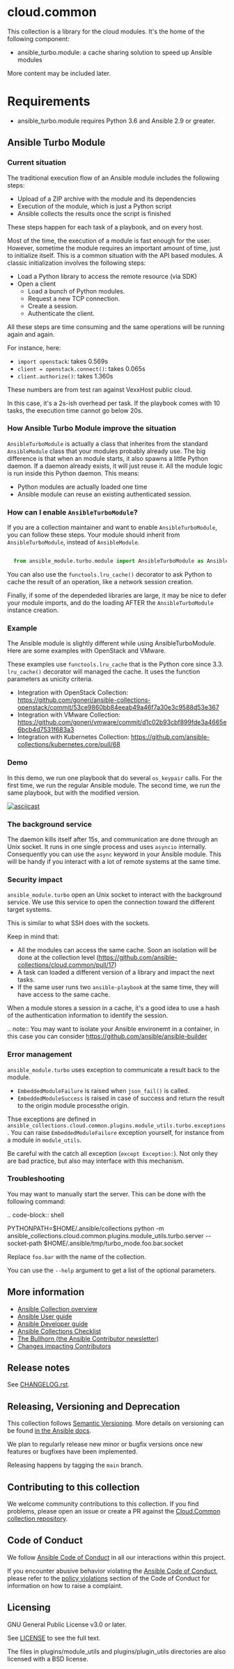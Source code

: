 # cloud.common

This collection is a library for the cloud modules. It's the home of the following component:

- ansible_turbo.module: a cache sharing solution to speed up Ansible modules

More content may be included later.

# Requirements

- ansible_turbo.module requires Python 3.6 and Ansible 2.9 or greater.

## Ansible Turbo Module

### Current situation

The traditional execution flow of an Ansible module includes
the following steps:

- Upload of a ZIP archive with the module and its dependencies
- Execution of the module, which is just a Python script
- Ansible collects the results once the script is finished

These steps happen for each task of a playbook, and on every host.

Most of the time, the execution of a module is fast enough for
the user. However, sometime the module requires an important
amount of time, just to initialize itself. This is a common
situation with the API based modules. A classic initialization
involves the following steps:

- Load a Python library to access the remote resource (via SDK)
- Open a client
    - Load a bunch of Python modules.
    - Request a new TCP connection.
    - Create a session.
    - Authenticate the client.

All these steps are time consuming and the same operations
will be running again and again.

For instance, here:

- `import openstack`: takes 0.569s
- `client = openstack.connect()`: takes 0.065s
- `client.authorize()`: takes 1.360s

These numbers are from test ran against VexxHost public cloud.

In this case, it's a 2s-ish overhead per task. If the playbook
comes with 10 tasks, the execution time cannot go below 20s.

### How Ansible Turbo Module improve the situation

`AnsibleTurboModule` is actually a class that inherites from
the standard `AnsibleModule` class that your modules probably
already use.
The big difference is that when an module starts, it also spawns
a little Python daemon. If a daemon already exists, it will just
reuse it.
All the module logic is run inside this Python daemon. This means:

- Python modules are actually loaded one time
- Ansible module can reuse an existing authenticated session.

### How can I enable `AnsibleTurboModule`?

If you are a collection maintainer and want to enable `AnsibleTurboModule`, you can
follow these steps.
Your module should inherit from `AnsibleTurboModule`, instead of `AnsibleModule`.

```python

  from ansible_module.turbo.module import AnsibleTurboModule as AnsibleModule

```

You can also use the `functools.lru_cache()` decorator to ask Python to cache
the result of an operation, like a network session creation.

Finally, if some of the dependeded libraries are large, it may be nice
to defer your module imports, and do the loading AFTER the
`AnsibleTurboModule` instance creation.

### Example

The Ansible module is slightly different while using AnsibleTurboModule.
Here are some examples with OpenStack and VMware.

These examples use `functools.lru_cache` that is the Python core since 3.3.
`lru_cache()` decorator will managed the cache. It uses the function parameters
as unicity criteria.

- Integration with OpenStack Collection: https://github.com/goneri/ansible-collections-openstack/commit/53ce9860bb84eeab49a46f7a30e3c9588d53e367
- Integration with VMware Collection: https://github.com/goneri/vmware/commit/d1c02b93cbf899fde3a4665e6bcb4d7531f683a3
- Integration with Kubernetes Collection: https://github.com/ansible-collections/kubernetes.core/pull/68

### Demo

In this demo, we run one playbook that do several `os_keypair`
calls. For the first time, we run the regular Ansible module.
The second time, we run the same playbook, but with the modified
version.


[![asciicast](https://asciinema.org/a/329481.png)](https://asciinema.org/a/329481)


### The background service

The daemon kills itself after 15s, and communication are done
through an Unix socket.
It runs in one single process and uses `asyncio` internally.
Consequently you can use the `async` keyword in your Ansible module.
This will be handy if you interact with a lot of remote systems
at the same time.

### Security impact

`ansible_module.turbo` open an Unix socket to interact with the background service.
We use this service to open the connection toward the different target systems.

This is similar to what SSH does with the sockets.

Keep in mind that:

- All the modules can access the same cache. Soon an isolation will be done at the collection level (https://github.com/ansible-collections/cloud.common/pull/17)
- A task can loaded a different version of a library and impact the next tasks.
- If the same user runs two `ansible-playbook` at the same time, they will have access to the same cache.

When a module stores a session in a cache, it's a good idea to use a hash of the authentication information to identify the session.

.. note:: You may want to isolate your Ansible environemt in a container, in this case you can consider https://github.com/ansible/ansible-builder

### Error management

`ansible_module.turbo` uses exception to communicate a result back to the module.

- `EmbeddedModuleFailure` is raised when `json_fail()` is called.
- `EmbeddedModuleSuccess` is raised in case of success and return the result to the origin module processthe origin.

Thse exceptions are defined in `ansible_collections.cloud.common.plugins.module_utils.turbo.exceptions`.
You can raise `EmbeddedModuleFailure` exception yourself, for instance from a module in `module_utils`.

Be careful with the catch all exception (`except Exception:`). Not only they are bad practice, but also may interface with this mechanism.

### Troubleshooting

You may want to manually start the server. This can be done with the following command:

.. code-block:: shell

  PYTHONPATH=$HOME/.ansible/collections python -m ansible_collections.cloud.common.plugins.module_utils.turbo.server --socket-path $HOME/.ansible/tmp/turbo_mode.foo.bar.socket

Replace `foo.bar` with the name of the collection.

You can use the `--help` argument to get a list of the optional parameters.


## More information

<!-- List out where the user can find additional information, such as working group meeting times, slack/IRC channels, or documentation for the product this collection automates. At a minimum, link to: -->

- [Ansible Collection overview](https://github.com/ansible-collections/overview)
- [Ansible User guide](https://docs.ansible.com/ansible/latest/user_guide/index.html)
- [Ansible Developer guide](https://docs.ansible.com/ansible/latest/dev_guide/index.html)
- [Ansible Collections Checklist](https://github.com/ansible-collections/overview/blob/master/collection_requirements.rst)
- [The Bullhorn (the Ansible Contributor newsletter)](https://us19.campaign-archive.com/home/?u=56d874e027110e35dea0e03c1&id=d6635f5420)
- [Changes impacting Contributors](https://github.com/ansible-collections/overview/issues/45)


## Release notes

See [CHANGELOG.rst](https://github.com/ansible-collections/cloud.common/blob/main/CHANGELOG.rst).

## Releasing, Versioning and Deprecation

This collection follows [Semantic Versioning](https://semver.org/). More details on versioning can be found [in the Ansible docs](https://docs.ansible.com/ansible/latest/dev_guide/developing_collections.html#collection-versions).

We plan to regularly release new minor or bugfix versions once new features or bugfixes have been implemented.

Releasing happens by tagging the `main` branch.

## Contributing to this collection

We welcome community contributions to this collection. If you find problems, please open an issue or create a PR against the [Cloud.Common collection repository](https://github.com/ansible-collections/cloud.common).

## Code of Conduct

We follow [Ansible Code of Conduct](https://docs.ansible.com/ansible/latest/community/code_of_conduct.html) in all our interactions within this project.

If you encounter abusive behavior violating the [Ansible Code of Conduct](https://docs.ansible.com/ansible/latest/community/code_of_conduct.html), please refer to the [policy violations](https://docs.ansible.com/ansible/latest/community/code_of_conduct.html#policy-violations) section of the Code of Conduct for information on how to raise a complaint.

## Licensing

<!-- Include the appropriate license information here and a pointer to the full licensing details. If the collection contains modules migrated from the ansible/ansible repo, you must use the same license that existed in the ansible/ansible repo. See the GNU license example below. -->

GNU General Public License v3.0 or later.

See [LICENSE](https://www.gnu.org/licenses/gpl-3.0.txt) to see the full text.

The files in plugins/module_utils and plugins/plugin_utils directories are also licensed with a BSD license.
